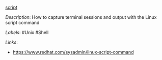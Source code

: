 [script](https://linoxide.com/script-command-recorder/)

*Description*: How to capture terminal sessions and output with the Linux script command

*Labels*: #Unix #Shell

*Links*:
  - https://www.redhat.com/sysadmin/linux-script-command
